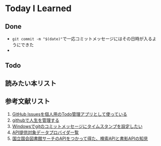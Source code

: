 # Today I Learned

## Done
- `git commit -m "$(date)"`で一応コミットメッセージにはその日時が入るようにできた
- 

## Todo

## 読みたい本リスト

## 参考文献リスト
1. [GitHub Issuesを個人用のTodo管理アプリとして使っている](https://efcl.info/2020/12/25/missue/)
2. [githubで人生を管理する](https://zenn.dev/hand_dot/articles/85c9640b7dcc66)
3. [Windowsでgitのコミットメッセージにタイムスタンプを設定したい](https://yoshinorin.net/articles/2019/10/18/git-commit-message-timestamp-on-windows/)
4. [API提供対象データプロバイダ一覧](https://ndlsearch.ndl.go.jp/help/api/provider#cite-5)
5. [国立国会図書館サーチのAPIをつかって得た、検索APIと書影APIの知見](https://zenn.dev/chot/articles/24ea6186c029b0)